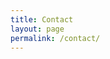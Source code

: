 ```yaml
---
title: Contact
layout: page
permalink: /contact/
---
```

<script src="https://app.formpress.org/runtime/embed.js" fp_id="258">
</script>
